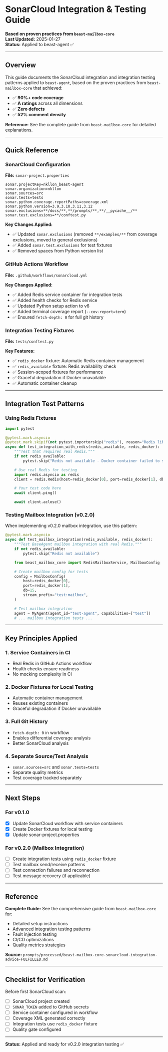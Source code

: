 # SonarCloud Integration & Testing Guide

**Based on proven practices from `beast-mailbox-core`**  
**Last Updated:** 2025-01-27  
**Status:** Applied to beast-agent ✅

---

## Overview

This guide documents the SonarCloud integration and integration testing patterns applied to `beast-agent`, based on the proven practices from `beast-mailbox-core` that achieved:

- ✅ **90%+ code coverage**
- ✅ **A ratings** across all dimensions
- ✅ **Zero defects**
- ✅ **52% comment density**

**Reference:** See the complete guide from `beast-mailbox-core` for detailed explanations.

---

## Quick Reference

### SonarCloud Configuration

**File:** `sonar-project.properties`
```properties
sonar.projectKey=nkllon_beast-agent
sonar.organization=nkllon
sonar.sources=src
sonar.tests=tests
sonar.python.coverage.reportPaths=coverage.xml
sonar.python.version=3.9,3.10,3.11,3.12
sonar.exclusions=**/docs/**,**/prompts/**,**/__pycache__/**
sonar.test.exclusions=**/conftest.py
```

**Key Changes Applied:**
- ✅ Updated `sonar.exclusions` (removed `**/examples/**` from coverage exclusions, moved to general exclusions)
- ✅ Added `sonar.test.exclusions` for test fixtures
- ✅ Removed spaces from Python version list

### GitHub Actions Workflow

**File:** `.github/workflows/sonarcloud.yml`

**Key Changes Applied:**
- ✅ Added Redis service container for integration tests
- ✅ Added health checks for Redis service
- ✅ Updated Python setup action to v6
- ✅ Added terminal coverage report (`--cov-report=term`)
- ✅ Ensured `fetch-depth: 0` for full git history

### Integration Testing Fixtures

**File:** `tests/conftest.py`

**Key Features:**
- ✅ `redis_docker` fixture: Automatic Redis container management
- ✅ `redis_available` fixture: Redis availability check
- ✅ Session-scoped fixtures for performance
- ✅ Graceful degradation if Docker unavailable
- ✅ Automatic container cleanup

---

## Integration Test Patterns

### Using Redis Fixtures

```python
import pytest

@pytest.mark.asyncio
@pytest.mark.skipif(not pytest.importorskip("redis"), reason="Redis library not available")
async def test_integration_with_redis(redis_available, redis_docker):
    """Test that requires real Redis."""
    if not redis_available:
        pytest.skip("Redis not available - Docker container failed to start")

    # Use real Redis for testing
    import redis.asyncio as redis
    client = redis.Redis(host=redis_docker[0], port=redis_docker[1], db=15)

    # Your test code here
    await client.ping()

    await client.aclose()
```

### Testing Mailbox Integration (v0.2.0)

When implementing v0.2.0 mailbox integration, use this pattern:

```python
@pytest.mark.asyncio
async def test_mailbox_integration(redis_available, redis_docker):
    """Test BaseAgent mailbox integration with real Redis."""
    if not redis_available:
        pytest.skip("Redis not available")

    from beast_mailbox_core import RedisMailboxService, MailboxConfig

    # Create mailbox config for tests
    config = MailboxConfig(
        host=redis_docker[0],
        port=redis_docker[1],
        db=15,
        stream_prefix="test:mailbox",
    )

    # Test mailbox integration
    agent = MyAgent(agent_id="test-agent", capabilities=["test"])
    # ... mailbox integration tests ...
```

---

## Key Principles Applied

### 1. Service Containers in CI
- Real Redis in GitHub Actions workflow
- Health checks ensure readiness
- No mocking complexity in CI

### 2. Docker Fixtures for Local Testing
- Automatic container management
- Reuses existing containers
- Graceful degradation if Docker unavailable

### 3. Full Git History
- `fetch-depth: 0` in workflow
- Enables differential coverage analysis
- Better SonarCloud analysis

### 4. Separate Source/Test Analysis
- `sonar.sources=src` and `sonar.tests=tests`
- Separate quality metrics
- Test coverage tracked separately

---

## Next Steps

### For v0.1.0
- [x] Update SonarCloud workflow with service containers
- [x] Create Docker fixtures for local testing
- [x] Update sonar-project.properties

### For v0.2.0 (Mailbox Integration)
- [ ] Create integration tests using `redis_docker` fixture
- [ ] Test mailbox send/receive patterns
- [ ] Test connection failures and reconnection
- [ ] Test message recovery (if applicable)

---

## Reference

**Complete Guide:** See the comprehensive guide from `beast-mailbox-core` for:
- Detailed setup instructions
- Advanced integration testing patterns
- Fault injection testing
- CI/CD optimizations
- Quality metrics strategies

**Source:** `prompts/processed/beast-mailbox-core-sonarcloud-integration-advice-FULFILLED.md`

---

## Checklist for Verification

Before first SonarCloud scan:
- [ ] SonarCloud project created
- [ ] `SONAR_TOKEN` added to GitHub secrets
- [ ] Service container configured in workflow
- [ ] Coverage XML generated correctly
- [ ] Integration tests use `redis_docker` fixture
- [ ] Quality gate configured

---

**Status:** Applied and ready for v0.2.0 integration testing ✅

